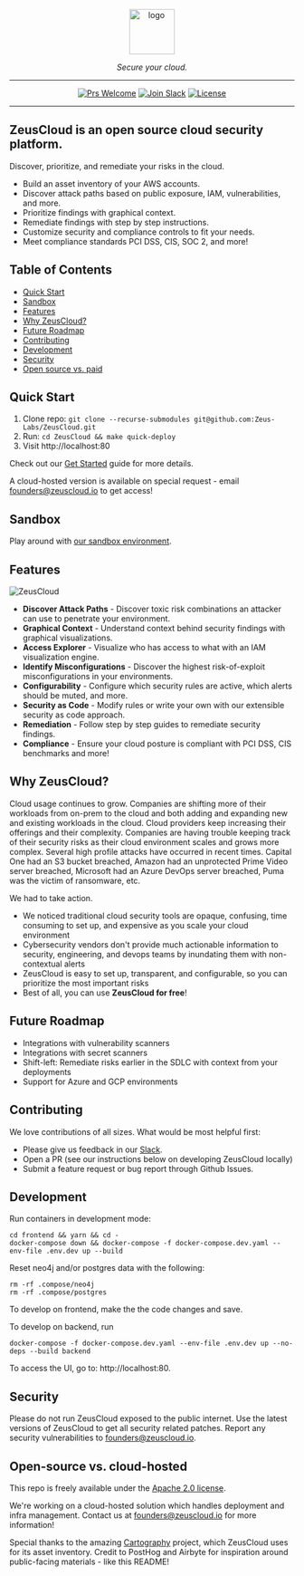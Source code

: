 <p align="center">
  <picture>
    <source media="(prefers-color-scheme: dark)" srcset="https://user-images.githubusercontent.com/20483346/222834423-7fc33c17-c599-43c5-827d-ea4183a8b6f2.png" height="80">
    <img alt="logo" src="https://user-images.githubusercontent.com/20483346/222834439-0cbf26d7-eaa6-462c-9438-e3a91a02c7d2.png" height="80">
  </picture>
  <p align="center">
    <em>Secure your cloud.</em>
  </p>
</p>

<div align="center">

---

[![Prs Welcome](https://img.shields.io/badge/PRs-welcome-brightgreen.svg?style=shields)](http://makeapullrequest.com)
[![Join Slack](https://img.shields.io/badge/slack%20community-join-blue)](https://join.slack.com/t/ironleapcommunity/shared_invite/zt-1oxm8asmq-4oyM4fdqarSHMoMstGH6Lw)
[![License](https://img.shields.io/badge/license-Apache2.0-brightgreen)](/LICENSE)

---

</div>

<!-- omit in toc -->
## ZeusCloud is an open source cloud security platform. 

Discover, prioritize, and remediate your risks in the cloud. 

- Build an asset inventory of your AWS accounts.
- Discover attack paths based on public exposure, IAM, vulnerabilities, and more.
- Prioritize findings with graphical context. 
- Remediate findings with step by step instructions.
- Customize security and compliance controls to fit your needs. 
- Meet compliance standards PCI DSS, CIS, SOC 2, and more!

<!-- omit in toc -->
## Table of Contents

- [Quick Start](#quick-start)
- [Sandbox](#sandbox)
- [Features](#features)
- [Why ZeusCloud?](#why-zeuscloud)
- [Future Roadmap](#future-roadmap)
- [Contributing](#contributing)
- [Development](#development)
- [Security](#security)
- [Open source vs. paid](#open-source-vs-paid)

## Quick Start

1. Clone repo: `git clone --recurse-submodules git@github.com:Zeus-Labs/ZeusCloud.git`
2. Run: `cd ZeusCloud && make quick-deploy`
3. Visit http://localhost:80

Check out our [Get Started](https://docs.zeuscloud.io/introduction/get-started) guide for 
more details.

A cloud-hosted version is available on special request - email founders@zeuscloud.io to get access!

## Sandbox

Play around with [our sandbox environment](https://demo.zeuscloud.io).

## Features

![ZeusCloud](https://user-images.githubusercontent.com/20483346/233917373-fbaf6651-c446-4e3a-b23d-9eb1133e49ac.gif)

* **Discover Attack Paths** - Discover toxic risk combinations an attacker can use to penetrate your environment.
* **Graphical Context** - Understand context behind security findings with graphical visualizations.
* **Access Explorer** - Visualize who has access to what with an IAM visualization engine.
* **Identify Misconfigurations** - Discover the highest risk-of-exploit misconfigurations in your environments.
* **Configurability** - Configure which security rules are active, which alerts should be muted, and more.
* **Security as Code** - Modify rules or write your own with our extensible security as code approach.
* **Remediation** - Follow step by step guides to remediate security findings.
* **Compliance** - Ensure your cloud posture is compliant with PCI DSS, CIS benchmarks and more!


## Why ZeusCloud?
Cloud usage continues to grow. Companies are shifting more of their workloads from on-prem to the cloud and both adding and expanding new and existing workloads in the cloud. Cloud providers keep increasing their offerings and their complexity. Companies are having trouble keeping track of their security risks as their cloud environment scales and grows more complex. Several high profile attacks have occurred in recent times. Capital One had an S3 bucket breached, Amazon had an unprotected Prime Video server breached, Microsoft had an Azure DevOps server breached, Puma was the victim of ransomware, etc.

We had to take action.

- We noticed traditional cloud security tools are opaque, confusing, time consuming to set up, and expensive as you scale your cloud environment
- Cybersecurity vendors don't provide much actionable information to security, engineering, and devops teams by inundating them with non-contextual alerts
- ZeusCloud is easy to set up, transparent, and configurable, so you can prioritize the most important risks 
- Best of all, you can use **ZeusCloud for free**!

## Future Roadmap
- Integrations with vulnerability scanners
- Integrations with secret scanners
- Shift-left: Remediate risks earlier in the SDLC with context from your deployments
- Support for Azure and GCP environments

## Contributing
We love contributions of all sizes. What would be most helpful first: 

- Please give us feedback in our [Slack](https://join.slack.com/t/ironleapcommunity/shared_invite/zt-1oxm8asmq-4oyM4fdqarSHMoMstGH6Lw).
- Open a PR (see our instructions below on developing ZeusCloud locally)
- Submit a feature request or bug report through Github Issues.


## Development

Run containers in development mode:
```
cd frontend && yarn && cd -
docker-compose down && docker-compose -f docker-compose.dev.yaml --env-file .env.dev up --build
```

Reset neo4j and/or postgres data with the following:
```
rm -rf .compose/neo4j
rm -rf .compose/postgres
```

To develop on frontend, make the the code changes and save.

To develop on backend, run
```
docker-compose -f docker-compose.dev.yaml --env-file .env.dev up --no-deps --build backend
```

To access the UI, go to: http://localhost:80.

## Security

Please do not run ZeusCloud exposed to the public internet. Use the latest versions of ZeusCloud to get all security related patches. Report any security vulnerabilities to founders@zeuscloud.io. 

## Open-source vs. cloud-hosted

This repo is freely available under the [Apache 2.0 license](https://github.com/Zeus-Labs/ZeusCloud/blob/main/LICENSE).

We're working on a cloud-hosted solution which handles deployment and infra management. Contact us at founders@zeuscloud.io for more information!

Special thanks to the amazing [Cartography](https://github.com/lyft/cartography) project, which ZeusCloud uses for its asset inventory. Credit to PostHog and Airbyte for inspiration around public-facing materials - like this README!
